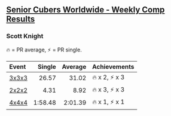 <style>table {white-space: nowrap;}</style>

## [Senior Cubers Worldwide - Weekly Comp Results](/scw-comp/results/)
### Scott Knight

<span style="white-space: nowrap;">🔥 = PR average</span>, <span style="white-space: nowrap;">⚡ = PR single</span>.

| Event | Single | Average | Achievements|
| :-- | --: | --: | :-- |
| [3x3x3](333.md) | 26.57 | 31.02 | 🔥 x 2, ⚡ x 3 |
| [2x2x2](222.md) | 4.31 | 8.92 | 🔥 x 3, ⚡ x 3 |
| [4x4x4](444.md) | 1:58.48 | 2:01.39 | 🔥 x 1, ⚡ x 1 |

<!-- Global site tag (gtag.js) - Google Analytics -->
<script async src="https://www.googletagmanager.com/gtag/js?id=UA-86348435-3"></script>
<script>window.dataLayer = window.dataLayer || []; function gtag() {dataLayer.push(arguments);} gtag('js', new Date()); gtag('config', 'UA-86348435-3');</script>
